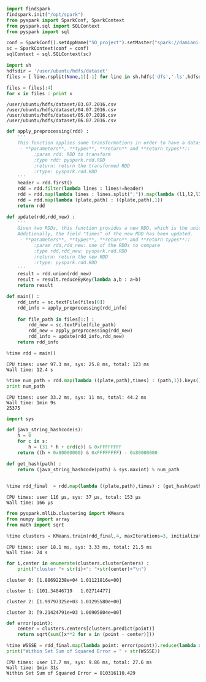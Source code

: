 

```python
import findspark
findspark.init("/opt/spark")
from pyspark import SparkConf, SparkContext
from pyspark.sql import SQLContext
from pyspark import sql

conf = SparkConf().setAppName("SO_project").setMaster("spark://damiani-master-slave-0:7077")
sc = SparkContext(conf = conf)
sqlContext = sql.SQLContext(sc)
```


```python
import sh
hdfsdir = '/user/ubuntu/hdfs/dataset'
files = [ line.rsplit(None,1)[-1] for line in sh.hdfs('dfs','-ls',hdfsdir).split('\n') if len(line.rsplit(None,1))][2:]   
```


```python
files = files[:4]
for x in files : print x 
```

    /user/ubuntu/hdfs/dataset/03.07.2016.csv
    /user/ubuntu/hdfs/dataset/04.07.2016.csv
    /user/ubuntu/hdfs/dataset/05.07.2016.csv
    /user/ubuntu/hdfs/dataset/06.07.2016.csv



```python
def apply_preprocessing(rdd) :
    '''
    This function applies some transformations in order to have a dataset with this shape: ((plate,path),times)
     - **parameters**, **types**, **return** and **return types**::
          :param rdd: RDD to transform
          :type rdd: pyspark.rdd.RDD
          :return: return the transformed RDD 
          :rtype: pyspark.rdd.RDD
    '''
    header = rdd.first()
    rdd = rdd.filter(lambda lines : lines!=header)
    rdd = rdd.map(lambda lines : lines.split(";")).map(lambda (l1,l2,l3,l4,l5) : (l1,str(l2))).reduceByKey(lambda g1,g2: str(g1)+"-"+str(g2))
    rdd = rdd.map(lambda (plate,path) : ((plate,path),1))
    return rdd 
```


```python
def update(rdd,rdd_new) :
    '''
    Given two RDDs, this function provides a new RDD, which is the union of the RDDs.
    Additionally, the field "times" of the new RDD has been updated. 
     - **parameters**, **types**, **return** and **return types**::
          :param rdd,rdd_new: one of the RDDs to compare
          :type rdd,rdd_new: pyspark.rdd.RDD
          :return: return the new RDD 
          :rtype: pyspark.rdd.RDD
    '''
    result = rdd.union(rdd_new)
    result = result.reduceByKey(lambda a,b : a+b)
    return result
```


```python
def main() :
    rdd_info = sc.textFile(files[0])
    rdd_info = apply_preprocessing(rdd_info)
    
    for file_path in files[1:] : 
        rdd_new = sc.textFile(file_path)
        rdd_new = apply_preprocessing(rdd_new)
        rdd_info = update(rdd_info,rdd_new)
    return rdd_info    
```


```python
%time rdd = main()
```

    CPU times: user 97.3 ms, sys: 25.8 ms, total: 123 ms
    Wall time: 12.4 s



```python
%time num_path = rdd.map(lambda ((plate,path),times) : (path,1)).keys().distinct().count()
print num_path
```

    CPU times: user 33.2 ms, sys: 11 ms, total: 44.2 ms
    Wall time: 1min 9s
    25375



```python
import sys 

def java_string_hashcode(s):
    h = 0
    for c in s:
        h = (31 * h + ord(c)) & 0xFFFFFFFF
    return ((h + 0x80000000) & 0xFFFFFFFF) - 0x80000000

def get_hash(path) :
    return (java_string_hashcode(path) & sys.maxint) % num_path 
    
```


```python
%time rdd_final  = rdd.map(lambda ((plate,path),times) : (get_hash(path),times ))
```

    CPU times: user 116 µs, sys: 37 µs, total: 153 µs
    Wall time: 166 µs



```python
from pyspark.mllib.clustering import KMeans
from numpy import array
from math import sqrt

```


```python
%time clusters = KMeans.train(rdd_final,4, maxIterations=3, initializationMode="random")
```

    CPU times: user 18.1 ms, sys: 3.33 ms, total: 21.5 ms
    Wall time: 24 s



```python
for i,center in enumerate(clusters.clusterCenters) :
    print("cluster "+ str(i)+": "+str(center)+"\n")
```

    cluster 0: [1.88692238e+04 1.01121816e+00]
    
    cluster 1: [101.34846719   1.02714477]
    
    cluster 2: [1.99797325e+03 1.01295580e+00]
    
    cluster 3: [9.21424791e+03 1.00905804e+00]
    



```python
def error(point):
    center = clusters.centers[clusters.predict(point)]
    return sqrt(sum([x**2 for x in (point - center)]))

%time WSSSE = rdd_final.map(lambda point: error(point)).reduce(lambda x, y: x + y)
print("Within Set Sum of Squared Error = " + str(WSSSE))
```

    CPU times: user 17.7 ms, sys: 9.86 ms, total: 27.6 ms
    Wall time: 1min 31s
    Within Set Sum of Squared Error = 810316110.429

